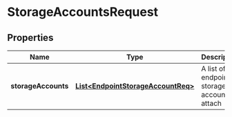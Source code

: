 
# StorageAccountsRequest

## Properties
Name | Type | Description | Notes
------------ | ------------- | ------------- | -------------
**storageAccounts** | [**List&lt;EndpointStorageAccountReq&gt;**](EndpointStorageAccountReq.md) | A list of endpoint storage accounts to attach |  [optional]




